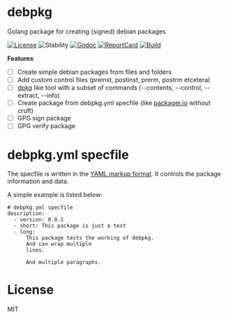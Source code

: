 # debpkg

Golang package for creating (signed) debian packages

[![License][License-Image]][License-Url] ![Stability][Stability-Status-Image] [![Godoc][Godoc-Image]][Godoc-Url] [![ReportCard][ReportCard-Image]][ReportCard-Url] [![Build][Build-Status-Image]][Build-Status-Url]

**Features**

- [ ] Create simple debian packages from files and folders
- [ ] Add custom control files (preinst, postinst, prerm, postrm etcetera)
- [ ] [dpkg](http://manpages.ubuntu.com/manpages/precise/man1/dpkg.1.html) like tool with a subset of commands (--contents, --control, --extract, --info)
- [ ] Create package from debpkg.yml specfile (like [packager.io](https://packager.io) without cruft)
- [ ] GPG sign package
- [ ] GPG verify package

# debpkg.yml specfile

The specfile is written in the [YAML markup format](http://yaml.org/). It controls
 the package information and data.

A simple example is listed below:

```
# debpkg.yml specfile
description:
  - version: 0.0.1
  - short: This package is just a test
  - long:
      This package tests the working of debpkg.
      And can wrap multiple
      lines.

      And multiple paragraphs.
```

# License

MIT

[License-Url]: http://opensource.org/licenses/MIT
[License-Image]: https://img.shields.io/npm/l/express.svg
[Stability-Status-Image]: http://badges.github.io/stability-badges/dist/experimental.svg
[Build-Status-Url]: http://travis-ci.org/xor-gate/debpkg
[Build-Status-Image]: https://travis-ci.org/xor-gate/debpkg.svg?branch=master
[Godoc-Url]: https://godoc.org/github.com/xor-gate/debpkg
[Godoc-Image]: https://godoc.org/github.com/xor-gate/debpkg?status.svg
[ReportCard-Url]: http://goreportcard.com/report/xor-gate/debpkg
[ReportCard-Image]: http://goreportcard.com/badge/xor-gate/debpkg

